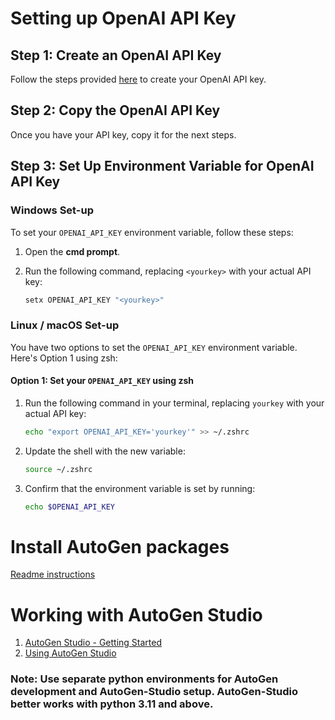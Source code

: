# Setting up OpenAI API Key

## Step 1: Create an OpenAI API Key
Follow the steps provided [here](https://gptforwork.com/help/create-openai-api-key) to create your OpenAI API key.

## Step 2: Copy the OpenAI API Key
Once you have your API key, copy it for the next steps.

## Step 3: Set Up Environment Variable for OpenAI API Key

### Windows Set-up

To set your `OPENAI_API_KEY` environment variable, follow these steps:

1. Open the **cmd prompt**.
2. Run the following command, replacing `<yourkey>` with your actual API key:

    ```bash
    setx OPENAI_API_KEY "<yourkey>"
    ```

### Linux / macOS Set-up

You have two options to set the `OPENAI_API_KEY` environment variable. Here's Option 1 using zsh:

#### Option 1: Set your `OPENAI_API_KEY` using zsh

1. Run the following command in your terminal, replacing `yourkey` with your actual API key:

    ```bash
    echo "export OPENAI_API_KEY='yourkey'" >> ~/.zshrc
    ```

2. Update the shell with the new variable:

    ```bash
    source ~/.zshrc
    ```

3. Confirm that the environment variable is set by running:

    ```bash
    echo $OPENAI_API_KEY
    ```



# Install AutoGen packages
[Readme instructions](README.md)

# Working with AutoGen Studio
1. [AutoGen Studio - Getting Started](https://microsoft.github.io/autogen/0.2/docs/autogen-studio/getting-started)
2. [Using AutoGen Studio](https://microsoft.github.io/autogen/0.2/docs/autogen-studio/usage)


### Note: Use separate python environments for AutoGen development and AutoGen-Studio setup. AutoGen-Studio better works with python 3.11 and above.